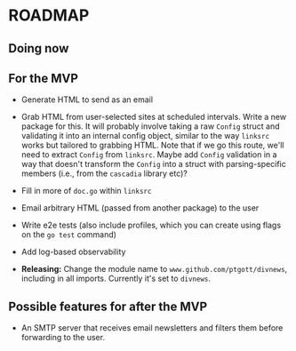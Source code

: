 # ROADMAP

## Doing now

## For the MVP

- Generate HTML to send as an email

- Grab HTML from user-selected sites at scheduled intervals. Write a new package for this. It will probably involve taking a raw `Config` struct and validating it into an internal config object, similar to the way `linksrc` works but tailored to grabbing HTML. Note that if we go this route, we'll need to extract `Config` from `linksrc`. Maybe add `Config` validation in a way that doesn't transform the `Config` into a struct with parsing-specific members (i.e., from the `cascadia` library etc)?

- Fill in more of `doc.go` within `linksrc`

- Email arbitrary HTML (passed from another package) to the user

- Write e2e tests (also include profiles, which you can create using flags on the `go test` command)

- Add log-based observability

- **Releasing:** Change the module name to `www.github.com/ptgott/divnews`, including in all imports. Currently it's set to `divnews`.

## Possible features for after the MVP

- An SMTP server that receives email newsletters and filters them before forwarding to the user.
